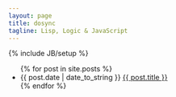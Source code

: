 ```yaml
---
layout: page
title: dosync
tagline: Lisp, Logic & JavaScript
---
```

{% include JB/setup %}

<ul class="posts">
  {% for post in site.posts %}
    <li><span>{{ post.date | date_to_string }}</span> <a href="{{ BASE_PATH }}{{ post.url }}">{{ post.title }}</a></li>
  {% endfor %}
</ul>
